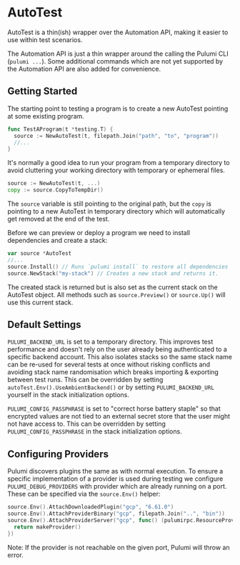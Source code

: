 # AutoTest

AutoTest is a thin(ish) wrapper over the Automation API, making it easier to use within test scenarios.

The Automation API is just a thin wrapper around the calling the Pulumi CLI (`pulumi ...`). Some additional commands which are not yet supported by the Automation API are also added for convenience.

## Getting Started

The starting point to testing a program is to create a new AutoTest pointing at some existing program.

```go
func TestAProgram(t *testing.T) {
  source := NewAutoTest(t, filepath.Join("path", "to", "program"))
  //...
}
```

It's normally a good idea to run your program from a temporary directory to avoid cluttering your working directory with temporary or ephemeral files.

```go
source := NewAutoTest(t, ...)
copy := source.CopyToTempDir()
```

The `source` variable is still pointing to the original path, but the `copy` is pointing to a new AutoTest in temporary directory which will automatically get removed at the end of the test.

Before we can preview or deploy a program we need to install dependencies and create a stack:

```go
var source *AutoTest
//...
source.Install() // Runs `pulumi install` to restore all dependencies
source.NewStack("my-stack") // Creates a new stack and returns it.
```

The created stack is returned but is also set as the current stack on the AutoTest object. All methods such as `source.Preview()` or `source.Up()` will use this current stack.

## Default Settings

`PULUMI_BACKEND_URL` is set to a temporary directory. This improves test performance and doesn't rely on the user already being authenticated to a specific backend account. This also isolates stacks so the same stack name can be re-used for several tests at once without risking conflicts and avoiding stack name randomisation which breaks importing & exporting between test runs. This can be overridden by setting `autoTest.Env().UseAmbientBackend()` or by setting `PULUMI_BACKEND_URL` yourself in the stack initialization options.

`PULUMI_CONFIG_PASSPHRASE` is set to "correct horse battery staple" so that encrypted values are not tied to an external secret store that the user might not have access to. This can be overridden by setting `PULUMI_CONFIG_PASSPHRASE` in the stack initialization options.

## Configuring Providers

Pulumi discovers plugins the same as with normal execution. To ensure a specific implementation of a provider is used during testing we configure `PULUMI_DEBUG_PROVIDERS` with provider which are already running on a port. These can be specified via the `source.Env()` helper:

```go
source.Env().AttachDownloadedPlugin("gcp", "6.61.0")
source.Env().AttachProviderBinary("gcp", filepath.Join("..", "bin"))
source.Env().AttachProviderServer("gcp", func() (pulumirpc.ResourceProviderServer, error) {
  return makeProvider()
})
```

Note: If the provider is not reachable on the given port, Pulumi will throw an error.
